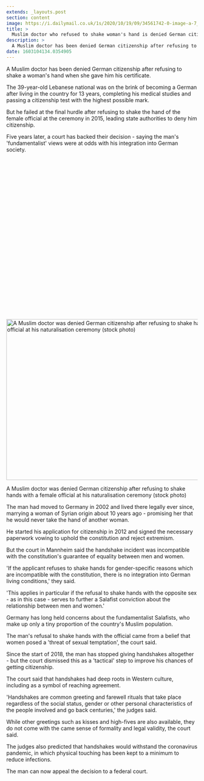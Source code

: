 ```yaml
--- 
extends: _layouts.post 
section: content 
image: https://i.dailymail.co.uk/1s/2020/10/19/09/34561742-0-image-a-7_1603095244994.jpg 
title: > 
  Muslim doctor who refused to shake woman's hand is denied German citizenship 
description: > 
  A Muslim doctor has been denied German citizenship after refusing to shake a woman's hand when she gave him his certificate.But he failed at the final hurdle after refusing to shake the hand of the female official at the ceremony in 2015, leading state authorities to deny him citizenship.'If the applicant refuses to shake hands for gender-specific reasons which are incompatible with the constitution, there is no integration into German living conditions,' they said.'This applies in particular if the refusal to shake hands with the opposite sex - as in this case - serves to further a Salafist conviction about the relationship between men and women.'The man's refusal to shake hands with the official came from a belief that women posed a 'threat of sexual temptation', the court said. 
date: 1603104134.0354905 
--- 
```

<div><p class="mol-para-with-font">A Muslim doctor has been denied German citizenship after refusing to shake a woman's hand when she gave him his certificate.&#160;</p><p class="mol-para-with-font">The 39-year-old Lebanese national was on the brink of becoming a German after living in the country for 13 years, completing his medical studies and passing a citizenship test with the highest possible mark.&#160;</p><p class="mol-para-with-font">But he failed at the final hurdle after refusing to shake the hand of the female official at the ceremony in 2015, leading state authorities to deny him citizenship.&#160;</p><p class="mol-para-with-font">Five years later, a court has backed their decision - saying the man's 'fundamentalist' views were at odds with his integration into German society.&#160;</p><img id="i-1930ca92955264c1" src="data:image/gif;base64,R0lGODlhAQABAIAAAAAAAP///yH5BAEAAAAALAAAAAABAAEAAAIBRAA7" height="423" width="634" alt="A Muslim doctor was denied German citizenship after refusing to shake hands with a female official at his naturalisation ceremony (stock photo)" class="blkBorder img-share">  <img id="i-1930ca92955264c1" src="https://i.dailymail.co.uk/1s/2020/10/19/09/34561742-8854519-image-a-3_1603095181633.jpg" height="423" width="634" alt="A Muslim doctor was denied German citizenship after refusing to shake hands with a female official at his naturalisation ceremony (stock photo)" class="blkBorder img-share">  <p class="imageCaption">A Muslim doctor was denied German citizenship after refusing to shake hands with a female official at his naturalisation ceremony (stock photo)</p><p class="mol-para-with-font">The man had moved to Germany in 2002 and lived there legally ever since, marrying a woman of Syrian origin about 10 years ago - promising her that he would never take the hand of another woman.&#160;&#160;</p><p class="mol-para-with-font">He started his application for citizenship in 2012 and signed the necessary paperwork vowing to uphold the constitution and reject extremism.&#160;</p><p class="mol-para-with-font">But the court in Mannheim said the handshake incident was incompatible with the constitution's guarantee of equality between men and women.&#160;&#160;</p><p class="mol-para-with-font">'If the applicant refuses to shake hands for gender-specific reasons which are incompatible with the constitution, there is no integration into German living conditions,' they said.&#160;</p><p class="mol-para-with-font">'This applies in particular if the refusal to shake hands with the opposite sex - as in this case - serves to further a Salafist conviction about the relationship between men and women.'&#160;&#160;</p><p class="mol-para-with-font">Germany has long held concerns about the fundamentalist Salafists, who make up only a tiny proportion of the country's Muslim population.&#160;</p><p class="mol-para-with-font">The man's refusal to shake hands with the official came from a belief that women posed a 'threat of sexual temptation', the court said.&#160;&#160;</p><p class="mol-para-with-font">Since the start of 2018, the man has stopped giving handshakes altogether - but the court dismissed this as a 'tactical' step to improve his chances of getting citizenship.&#160;</p><p class="mol-para-with-font">The court said that handshakes had deep roots in Western culture, including as a symbol of reaching agreement.&#160;&#160;</p><p class="mol-para-with-font">'Handshakes are common greeting and farewell rituals that take place regardless of the social status, gender or other personal characteristics of the people involved and go back centuries,' the judges said.&#160;</p><p class="mol-para-with-font">While other greetings such as kisses and high-fives are also available, they do not come with the came sense of formality and legal validity, the court said.&#160;</p><p class="mol-para-with-font">The judges also predicted that handshakes would withstand the coronavirus pandemic, in which physical touching has been kept to a minimum to reduce infections.&#160;&#160;</p><p class="mol-para-with-font">The man can now appeal the decision to a federal court.&#160;&#160;&#160;</p></div>